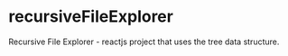 # recursiveFileExplorer
Recursive File Explorer - reactjs project that uses the tree data structure. 
